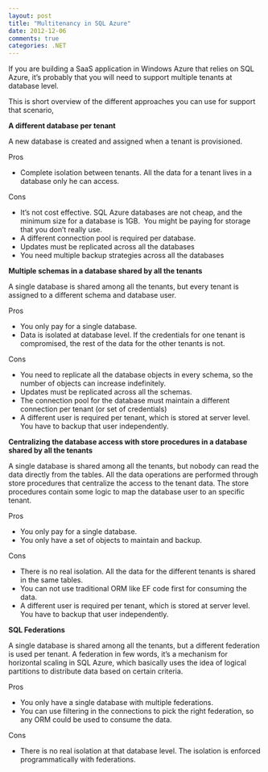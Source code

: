 ```yaml
---
layout: post
title: "Multitenancy in SQL Azure"
date: 2012-12-06
comments: true
categories: .NET
---
```


If you are building a SaaS application in Windows Azure that relies on
SQL Azure, it’s probably that you will need to support multiple tenants
at database level.

This is short overview of the different approaches you can use for
support that scenario,

**A different database per tenant**

A new database is created and assigned when a tenant is provisioned.

Pros

-   Complete isolation between tenants. All the data for a tenant lives
    in a database only he can access.

Cons

-   It’s not cost effective. SQL Azure databases are not cheap, and the
    minimum size for a database is 1GB.  You might be paying for storage
    that you don’t really use.
-   A different connection pool is required per database.
-   Updates must be replicated across all the databases
-   You need multiple backup strategies across all the databases

**Multiple schemas in a database shared by all the tenants**

A single database is shared among all the tenants, but every tenant is
assigned to a different schema and database user.

Pros

-   You only pay for a single database.
-   Data is isolated at database level. If the credentials for one
    tenant is compromised, the rest of the data for the other tenants is
    not.

Cons

-   You need to replicate all the database objects in every schema, so
    the number of objects can increase indefinitely.
-   Updates must be replicated across all the schemas.
-   The connection pool for the database must maintain a different
    connection per tenant (or set of credentials)
-   A different user is required per tenant, which is stored at server
    level. You have to backup that user independently.

**Centralizing the database access with store procedures in a database
shared by all the tenants**

A single database is shared among all the tenants, but nobody can read
the data directly from the tables. All the data operations are performed
through store procedures that centralize the access to the tenant data.
The store procedures contain some logic to map the database user to an
specific tenant.

Pros

-   You only pay for a single database.
-   You only have a set of objects to maintain and backup.

Cons

-   There is no real isolation. All the data for the different tenants
    is shared in the same tables.
-   You can not use traditional ORM like EF code first for consuming the
    data.
-   A different user is required per tenant, which is stored at server
    level. You have to backup that user independently.

**SQL Federations**

A single database is shared among all the tenants, but a different
federation is used per tenant. A federation in few words, it’s a
mechanism for horizontal scaling in SQL Azure, which basically uses the
idea of logical partitions to distribute data based on certain criteria.

Pros

-   You only have a single database with multiple federations.
-   You can use filtering in the connections to pick the right
    federation, so any ORM could be used to consume the data.

Cons

-   There is no real isolation at that database level. The isolation is
    enforced programmatically with federations.



